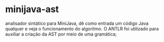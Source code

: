 # minijava-ast
analisador sintático para MiniJava, dê como entrada um código Java qualquer e veja o funcionamento do algoritmo.
O ANTLR foi utilizado para auxiliar a criação da AST por meio de uma gramática;
